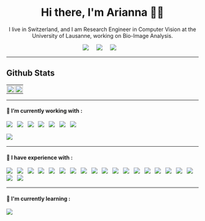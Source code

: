<h1 align='center'> Hi there, I'm Arianna 👩‍💻 </h1>
<p align='center'>
  I live in Switzerland, and I am Research Engineer in Computer Vision at the University of Lausanne, working on Bio-Image Analysis.
</p>

<p align='center'>
  <a href="https://twitter.com/ariannaravera_"><img src="https://img.shields.io/badge/twitter-%231DA1F2.svg?&style=for-the-badge&logo=twitter&logoColor=white" /></a>&nbsp;&nbsp;&nbsp;&nbsp;
  <a href="https://www.linkedin.com/in/arianna-ravera-3a082917b/"><img src="https://img.shields.io/badge/linkedin-%230077B5.svg?&style=for-the-badge&logo=linkedin&logoColor=white" /></a>&nbsp;&nbsp;&nbsp;&nbsp;
  <a href="mailto:ariannaravera22@gmail.com?subject=Olá%20Stefany"><img src="https://img.shields.io/badge/gmail-%23D14836.svg?&style=for-the-badge&logo=gmail&logoColor=white" /></a>&nbsp;&nbsp;&nbsp;&nbsp;

</p>

---
## Github Stats

<table border="0" cellpadding="0" cellspacing="0">
  <tr style="padding: 1; border: none;">
    <td style="padding: 1; border: none;" width="50%">
      <picture>
        <source 
        srcset="https://github-readme-stats-sigma-five.vercel.app/api?username=ariannaravera&show_icons=true&theme=dark"
        media="(prefers-color-scheme: dark)" /> 
        <source
        srcset="https://github-readme-stats.vercel.app/api?username=ariannaravera&show_icons=true"
        media="(prefers-color-scheme: light), (prefers-color-scheme: no-preference)" />
        <img src="https://github-readme-stats.vercel.app/api?username=ariannaravera&show_icons=true" style="width:100%; height:auto;" />
    </picture>
    </td>
    <td style="padding: 1; border: none;" width="50%">
      <picture>
        <source 
        srcset="https://github-readme-stats-sigma-five.vercel.app/api/top-langs/?username=ariannaravera&layout=compact&count_private=true&theme=dark#gh-dark-mode-only"
        media="(prefers-color-scheme: dark)" />
        <source
        srcset="https://github-readme-stats-sigma-five.vercel.app/api/top-langs/?username=ariannaravera&layout=compact&count_private=true&theme=default#gh-light-mode-only"
        media="(prefers-color-scheme: light), (prefers-color-scheme: no-preference)" />
        <img src="https://github-readme-stats-sigma-five.vercel.app/api/top-langs/?username=ariannaravera&layout=compact&count_private=true&theme=default"   style="width:100%; height:auto;" />
    </picture>
    </td>
  </tr>
</table>

---
<h4>🔭  I’m currently working with :</h4>

<p >
  <img src="https://img.shields.io/badge/python-3670A0?style=for-the-badge&logo=python&logoColor=ffdd54" />&nbsp;&nbsp;
  <img src="https://img.shields.io/badge/numpy-%23013243.svg?style=for-the-badge&logo=numpy&logoColor=white" />&nbsp;&nbsp;
  <img src="https://img.shields.io/badge/Matplotlib-%23ffffff.svg?style=for-the-badge&logo=Matplotlib&logoColor=black" />&nbsp;&nbsp;
  <img src="https://img.shields.io/badge/pandas-%23150458.svg?style=for-the-badge&logo=pandas&logoColor=white" />&nbsp;&nbsp;
  <img src="https://img.shields.io/badge/scikit--learn-%23F7931E.svg?style=for-the-badge&logo=scikit-learn&logoColor=white" />&nbsp;&nbsp;
  <img src="https://img.shields.io/badge/PyTorch-%23EE4C2C.svg?style=for-the-badge&logo=PyTorch&logoColor=white" />&nbsp;&nbsp;
  <img src="https://img.shields.io/badge/TensorFlow-%23FF6F00.svg?style=for-the-badge&logo=TensorFlow&logoColor=white" />&nbsp;&nbsp;

  
  <img src="https://img.shields.io/badge/TensorFlow-%23FF6F00.svg?style=for-the-badge&logo=TensorFlow&logoColor=white" />&nbsp;&nbsp;
</p>

---
<h4>🔭 I have experience with :</h4>


  <img src="https://img.shields.io/badge/java-%23ED8B00.svg?style=for-the-badge&logo=openjdk&logoColor=black" />&nbsp;&nbsp;
  <img src="https://img.shields.io/badge/MariaDB-003545?style=for-the-badge&logo=mariadb&logoColor=white" />&nbsp;&nbsp;
  <img src="https://img.shields.io/badge/MongoDB-%234ea94b.svg?style=for-the-badge&logo=mongodb&logoColor=white" />&nbsp;&nbsp;
  <img src="https://img.shields.io/badge/mysql-%2300f.svg?style=for-the-badge&logo=mysql&logoColor=white" />&nbsp;&nbsp;
  <img src="https://img.shields.io/badge/Anaconda-%2344A833.svg?style=for-the-badge&logo=anaconda&logoColor=white" />&nbsp;&nbsp;
  <img src="https://img.shields.io/badge/angular.js-%23E23237.svg?style=for-the-badge&logo=angularjs&logoColor=white" />&nbsp;&nbsp;
  <img src="https://img.shields.io/badge/opencv-%23white.svg?style=for-the-badge&logo=opencv&logoColor=white" />&nbsp;&nbsp;
  <img src="https://img.shields.io/badge/Qt-%23217346.svg?style=for-the-badge&logo=Qt&logoColor=white" />&nbsp;&nbsp;
  <img src="https://img.shields.io/badge/jupyter-%23FA0F00.svg?style=for-the-badge&logo=jupyter&logoColor=white" />&nbsp;&nbsp;
  <img src="https://img.shields.io/badge/node.js-6DA55F?style=for-the-badge&logo=node.js&logoColor=white" />&nbsp;&nbsp;
  <img src="https://img.shields.io/badge/react-%2320232a.svg?style=for-the-badge&logo=react&logoColor=%2361DAFB" />&nbsp;&nbsp;
  <img src="https://img.shields.io/badge/web3.js-F16822?style=for-the-badge&logo=web3.js&logoColor=white" />&nbsp;&nbsp;
  <img src="https://img.shields.io/badge/c-%2300599C.svg?style=for-the-badge&logo=c&logoColor=white" />&nbsp;&nbsp;
  <img src="https://img.shields.io/badge/c%23-%23239120.svg?style=for-the-badge&logo=c-sharp&logoColor=white" />&nbsp;&nbsp;
  <img src="https://img.shields.io/badge/c++-%2300599C.svg?style=for-the-badge&logo=c%2B%2B&logoColor=white" />&nbsp;&nbsp;
  <img src="https://img.shields.io/badge/css3-%231572B6.svg?style=for-the-badge&logo=css3&logoColor=white" />&nbsp;&nbsp;
  <img src="https://img.shields.io/badge/html5-%23E34F26.svg?style=for-the-badge&logo=html5&logoColor=white" />&nbsp;&nbsp;
  <img src="https://img.shields.io/badge/php-%23777BB4.svg?style=for-the-badge&logo=php&logoColor=white" />&nbsp;&nbsp;
  <img src="https://img.shields.io/badge/typescript-%23007ACC.svg?style=for-the-badge&logo=typescript&logoColor=white" />&nbsp;&nbsp;
  <img src="https://img.shields.io/badge/latex-%23008080.svg?style=for-the-badge&logo=latex&logoColor=white" />&nbsp;&nbsp;

<hr>

<h4>🌱  I'm currently learning :</h4>
<p >
  <img src="https://img.shields.io/badge/Julia-007ACC?style=for-the-badge&logo=julia&logoColor=white" />&nbsp;&nbsp;&nbsp;&nbsp;
</p>

<!--
**ariannaravera/ariannaravera** is a ✨ _special_ ✨ repository because its `README.md` (this file) appears on your GitHub profile.

Here are some ideas to get you started:

- 🔭 I’m currently working on ...
- 🌱 I’m currently learning ...
- 👯 I’m looking to collaborate on ...
- 🤔 I’m looking for help with ...
- 💬 Ask me about ...
- 📫 How to reach me: ...
- 😄 Pronouns: ...
- ⚡ Fun fact: ...
-->
